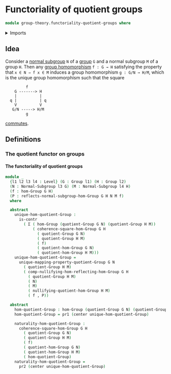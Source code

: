 # Functoriality of quotient groups

```agda
module group-theory.functoriality-quotient-groups where
```

<details><summary>Imports</summary>

```agda
open import foundation.contractible-types
open import foundation.dependent-pair-types
open import foundation.universe-levels

open import group-theory.commuting-squares-of-group-homomorphisms
open import group-theory.groups
open import group-theory.homomorphisms-groups
open import group-theory.homomorphisms-groups-equipped-with-normal-subgroups
open import group-theory.normal-subgroups
open import group-theory.nullifying-group-homomorphisms
open import group-theory.quotient-groups
```

</details>

## Idea

Consider a [normal subgroup](group-theory.normal-subgroups.md) `N` of a
[group](group-theory.groups.md) `G` and a normal subgroup `M` of a group `H`.
Then any [group homomorphism](group-theory.homomorphisms-groups.md) `f : G → H`
satisfying the property that `x ∈ N ⇒ f x ∈ M` induces a group homomorphism
`g : G/N → H/M`, which is the unique group homomorphism such that the square

```text
         f
    G -------> H
    |          |
  q |          | q
    V          V
   G/N -----> H/M
         g
```

[commutes](group-theory.commuting-squares-of-group-homomorphisms.md).

## Definitions

### The quotient functor on groups

#### The functoriality of quotient groups

```agda
module _
  {l1 l2 l3 l4 : Level} (G : Group l1) (H : Group l2)
  (N : Normal-Subgroup l3 G) (M : Normal-Subgroup l4 H)
  (f : hom-Group G H)
  (P : reflects-normal-subgroup-hom-Group G H N M f)
  where

  abstract
    unique-hom-quotient-Group :
      is-contr
        ( Σ ( hom-Group (quotient-Group G N) (quotient-Group H M))
            ( coherence-square-hom-Group G H
              ( quotient-Group G N)
              ( quotient-Group H M)
              ( f)
              ( quotient-hom-Group G N)
              ( quotient-hom-Group H M)))
    unique-hom-quotient-Group =
      unique-mapping-property-quotient-Group G N
        ( quotient-Group H M)
        ( comp-nullifying-hom-reflecting-hom-Group G H
          ( quotient-Group H M)
          ( N)
          ( M)
          ( nullifying-quotient-hom-Group H M)
          ( f , P))

  abstract
    hom-quotient-Group : hom-Group (quotient-Group G N) (quotient-Group H M)
    hom-quotient-Group = pr1 (center unique-hom-quotient-Group)

    naturality-hom-quotient-Group :
      coherence-square-hom-Group G H
        ( quotient-Group G N)
        ( quotient-Group H M)
        ( f)
        ( quotient-hom-Group G N)
        ( quotient-hom-Group H M)
        ( hom-quotient-Group)
    naturality-hom-quotient-Group =
      pr2 (center unique-hom-quotient-Group)
```
